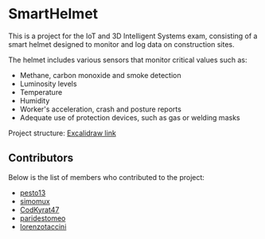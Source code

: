 # SmartHelmet

This is a project for the IoT and 3D Intelligent Systems exam, consisting of a smart helmet designed to monitor and log data on construction sites.

The helmet includes various sensors that monitor critical values such as:
- Methane, carbon monoxide and smoke detection
- Luminosity levels
- Temperature
- Humidity
- Worker's acceleration, crash and posture reports
- Adequate use of protection devices, such as gas or welding masks 

Project structure: [Excalidraw link](https://excalidraw.com/#json=sL_7uI93Wu2YqHCmBqEQr,Tz3vk431o0wCJyCnTdIy-Q)

## Contributors

Below is the list of members who contributed to the project:
- [pesto13](https://github.com/pesto13)
- [simomux](https://github.com/simomux)
- [CodKyrat47](https://github.com/CodKyrat47)
- [paridestomeo](https://github.com/paridestomeo)
- [lorenzotaccini](https://github.com/lorenzotaccini)
